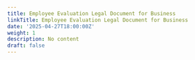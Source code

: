 ```yaml
---
title: Employee Evaluation Legal Document for Business
linkTitle: Employee Evaluation Legal Document for Business
date: '2025-04-27T18:00:00Z'
weight: 1
description: No content
draft: false
---
```



